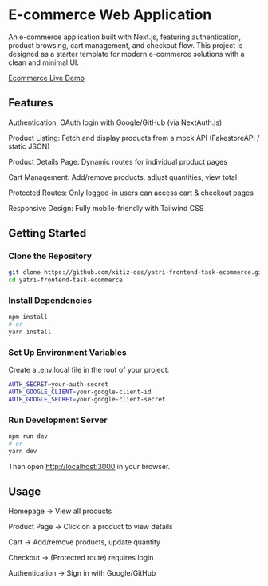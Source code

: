 # E-commerce Web Application

An e-commerce application built with Next.js, featuring authentication, product browsing, cart management, and checkout flow. This project is designed as a starter template for modern e-commerce solutions with a clean and minimal UI.

[Ecommerce Live Demo](https://yatri-frontend-task-ecommerce.vercel.app/)

## Features

Authentication: OAuth login with Google/GitHub (via NextAuth.js)

Product Listing: Fetch and display products from a mock API (FakestoreAPI / static JSON)

Product Details Page: Dynamic routes for individual product pages

Cart Management: Add/remove products, adjust quantities, view total

Protected Routes: Only logged-in users can access cart & checkout pages

Responsive Design: Fully mobile-friendly with Tailwind CSS

## Getting Started
### Clone the Repository

```bash
git clone https://github.com/xitiz-oss/yatri-frontend-task-ecommerce.git
cd yatri-frontend-task-ecommerce
```

### Install Dependencies

```bash
npm install
# or
yarn install
```

### Set Up Environment Variables
Create a .env.local file in the root of your project:

```bash
AUTH_SECRET=your-auth-secret
AUTH_GOOGLE_CLIENT=your-google-client-id
AUTH_GOOGLE_SECRET=your-google-client-secret

```

### Run Development Server

```bash
npm run dev
# or
yarn dev
```

Then open [http://localhost:3000]()
 in your browser.

## Usage
Homepage → View all products

Product Page → Click on a product to view details

Cart → Add/remove products, update quantity

Checkout → (Protected route) requires login

Authentication → Sign in with Google/GitHub


